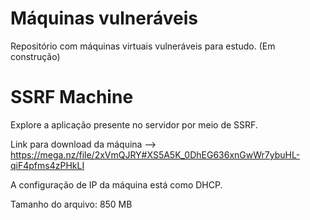 # Máquinas vulneráveis
Repositório com máquinas virtuais vulneráveis para estudo. (Em construção) 

# SSRF Machine
Explore a aplicação presente no servidor por meio de SSRF.

Link para download da máquina --> https://mega.nz/file/2xVmQJRY#XS5A5K_0DhEG636xnGwWr7ybuHL-qiF4pfms4zPHkLI

A configuração de IP da máquina está como DHCP.

Tamanho do arquivo: 850 MB
